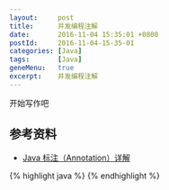 ```yaml
---
layout:     post
title:      并发编程注解
date:       2016-11-04 15:35:01 +0800
postId:     2016-11-04-15-35-01
categories: [Java]
tags:       [Java]
geneMenu:   true
excerpt:    并发编程注解
---
```


开始写作吧

## 参考资料

* [Java 标注（Annotation）详解](http://blog.csdn.net/nbrremix/article/details/7337274)

{% highlight java %}
{% endhighlight %}
